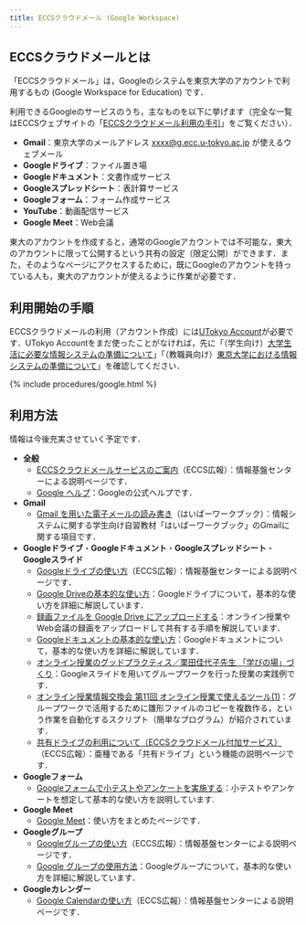 ```yaml
---
title: ECCSクラウドメール (Google Workspace)
---
```


## ECCSクラウドメールとは

「ECCSクラウドメール」は，Googleのシステムを東京大学のアカウントで利用するもの (Google Workspace for Education) です．

利用できるGoogleのサービスのうち，主なものを以下に挙げます（完全な一覧はECCSウェブサイトの「[ECCSクラウドメール利用の手引](https://www.ecc.u-tokyo.ac.jp/announcement/2017/04/26_2495.html)」をご覧ください）．

- **Gmail**：東京大学のメールアドレス xxxx@g.ecc.u-tokyo.ac.jp が使えるウェブメール
- **Googleドライブ**：ファイル置き場
- **Googleドキュメント**：文書作成サービス
- **Googleスプレッドシート**：表計算サービス
- **Googleフォーム**：フォーム作成サービス
- **YouTube**：動画配信サービス
- **Google Meet**：Web会議

東大のアカウントを作成すると，通常のGoogleアカウントでは不可能な，東大のアカウントに限って公開するという共有の設定（限定公開）ができます．また，そのようなページにアクセスするために，既にGoogleのアカウントを持っている人も，東大のアカウントが使えるように作業が必要です．

## 利用開始の手順

ECCSクラウドメールの利用（アカウント作成）には[UTokyo Account](https://www.u-tokyo.ac.jp/adm/dics/ja/account.html)が必要です．UTokyo Accountをまだ使ったことがなければ，先に「（学生向け）[大学生活に必要な情報システムの準備について](/oc/)」「（教職員向け）[東京大学における情報システムの準備について](/faculty_members)」を確認してください．

{% include procedures/google.html %}

## 利用方法

情報は今後充実させていく予定です．

- **全般**
    - [ECCSクラウドメールサービスのご案内](https://www.ecc.u-tokyo.ac.jp/announcement/2016/02/08_2116.html)（ECCS広報）：情報基盤センターによる説明ページです．
    - [Google ヘルプ](https://support.google.com/)：Googleの公式ヘルプです．
- **Gmail**
    - [Gmail を用いた電子メールの読み書き](https://hwb.ecc.u-tokyo.ac.jp/wp/literacy/email/gmail/)（はいぱーワークブック）：情報システムに関する学生向け自習教材「はいぱーワークブック」のGmailに関する項目です．
- **Googleドライブ**・**Googleドキュメント**・**Googleスプレッドシート**・**Googleスライド**
    - [Googleドライブの使い方](https://www.ecc.u-tokyo.ac.jp/announcement/2017/04/27_2503.html)（ECCS広報）：情報基盤センターによる説明ページです．
    - [Google Driveの基本的な使い方](/articles/google-drive/)：Googleドライブについて，基本的な使い方を詳細に解説しています．
    - [録画ファイルを Google Drive にアップロードする](/faculty_members/how/google/share_video)：オンライン授業やWeb会議の録画をアップロードして共有する手順を解説しています．
    - [Googleドキュメントの基本的な使い方](/articles/google-document/)：Googleドキュメントについて，基本的な使い方を詳細に解説しています．
    - [オンライン授業のグッドプラクティス／栗田佳代子先生 「学びの場」づくり](/good-practice/interview/kurita)：Googleスライドを用いてグループワークを行った授業の実践例です．
    - [オンライン授業情報交換会 第11回 オンライン授業で使えるツール(1)](/events/luncheon/2020-06-24/)：グループワークで活用するために雛形ファイルのコピーを複数作る，という作業を自動化するスクリプト（簡単なプログラム）が紹介されています．
    - [共有ドライブの利用について（ECCSクラウドメール付加サービス）](https://www.ecc.u-tokyo.ac.jp/announcement/2018/04/23_2794.html)（ECCS広報）：亜種である「共有ドライブ」という機能の説明ページです．
- **Googleフォーム**
    - [Googleフォームで小テストやアンケートを実施する](/articles/google-form/)：小テストやアンケートを想定して基本的な使い方を説明しています.
- **Google Meet**
    - [Google Meet](/meet/)：使い方をまとめたページです．
- **Googleグループ**
    - [Googleグループの使い方](https://www.ecc.u-tokyo.ac.jp/announcement/2017/04/27_2504.html)（ECCS広報）：情報基盤センターによる説明ページです．
    - [Google グループの使用方法](/articles/google-groups/)：Googleグループについて，基本的な使い方を詳細に解説しています．
- **Googleカレンダー**
    - [Google Calendarの使い方](https://www.ecc.u-tokyo.ac.jp/announcement/2017/04/27_2505.html)（ECCS広報）：情報基盤センターによる説明ページです．
